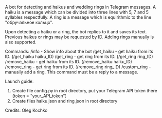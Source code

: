 A bot for detecting and haikus and wedding rings in Telegram messages.
A haiku is a message which can be divided into three lines with 5, 7 and 5 syllables respectfully.
A ring is a message which is equirithmic to the line "обручальное кольцо".

Upon detecting a haiku or a ring, the bot replies to it and saves its text.
Previous haikus or rings may be requested by ID.
Adding rings manually is also supported.

Commands:
/info - Show info about the bot
/get_haiku - get haiku from its ID. (/get_haiku haiku_ID)
/get_ring - get ring from its ID. (/get_ring ring_ID)
/remove_haiku - get haiku from its ID. (/remove_haiku haiku_ID)
/remove_ring - get ring from its ID. (/remove_ring ring_ID)
/custom_ring - manually add a ring. This command must be a reply to a message.


Launch guide:
1. Create file config.py in root directory, put your Telegram API token there (token = "your_API_token")
2. Create files haiku.json and ring.json in root directory

Credits: Oleg Kochko

